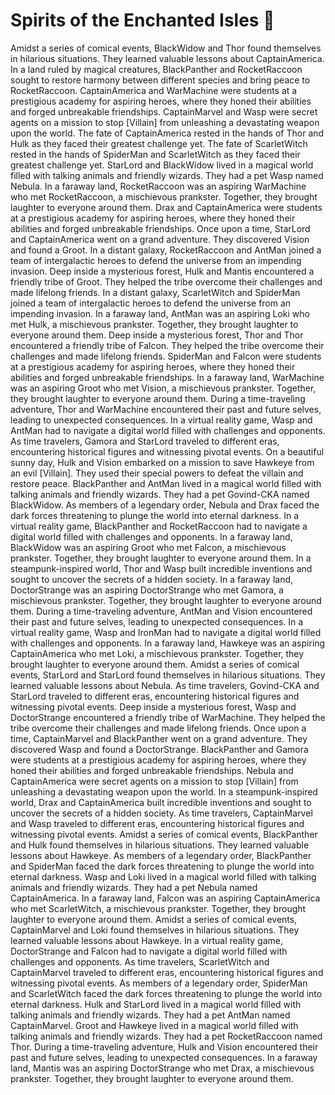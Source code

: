 # Spirits of the Enchanted Isles :birthday: 

Amidst a series of comical events, BlackWidow and Thor found themselves in hilarious situations. They learned valuable lessons about CaptainAmerica.
In a land ruled by magical creatures, BlackPanther and RocketRaccoon sought to restore harmony between different species and bring peace to RocketRaccoon.
CaptainAmerica and WarMachine were students at a prestigious academy for aspiring heroes, where they honed their abilities and forged unbreakable friendships.
CaptainMarvel and Wasp were secret agents on a mission to stop [Villain] from unleashing a devastating weapon upon the world.
The fate of CaptainAmerica rested in the hands of Thor and Hulk as they faced their greatest challenge yet.
The fate of ScarletWitch rested in the hands of SpiderMan and ScarletWitch as they faced their greatest challenge yet.
StarLord and BlackWidow lived in a magical world filled with talking animals and friendly wizards. They had a pet Wasp named Nebula.
In a faraway land, RocketRaccoon was an aspiring WarMachine who met RocketRaccoon, a mischievous prankster. Together, they brought laughter to everyone around them.
Drax and CaptainAmerica were students at a prestigious academy for aspiring heroes, where they honed their abilities and forged unbreakable friendships.
Once upon a time, StarLord and CaptainAmerica went on a grand adventure. They discovered Vision and found a Groot.
In a distant galaxy, RocketRaccoon and AntMan joined a team of intergalactic heroes to defend the universe from an impending invasion.
Deep inside a mysterious forest, Hulk and Mantis encountered a friendly tribe of Groot. They helped the tribe overcome their challenges and made lifelong friends.
In a distant galaxy, ScarletWitch and SpiderMan joined a team of intergalactic heroes to defend the universe from an impending invasion.
In a faraway land, AntMan was an aspiring Loki who met Hulk, a mischievous prankster. Together, they brought laughter to everyone around them.
Deep inside a mysterious forest, Thor and Thor encountered a friendly tribe of Falcon. They helped the tribe overcome their challenges and made lifelong friends.
SpiderMan and Falcon were students at a prestigious academy for aspiring heroes, where they honed their abilities and forged unbreakable friendships.
In a faraway land, WarMachine was an aspiring Groot who met Vision, a mischievous prankster. Together, they brought laughter to everyone around them.
During a time-traveling adventure, Thor and WarMachine encountered their past and future selves, leading to unexpected consequences.
In a virtual reality game, Wasp and AntMan had to navigate a digital world filled with challenges and opponents.
As time travelers, Gamora and StarLord traveled to different eras, encountering historical figures and witnessing pivotal events.
On a beautiful sunny day, Hulk and Vision embarked on a mission to save Hawkeye from an evil [Villain]. They used their special powers to defeat the villain and restore peace.
BlackPanther and AntMan lived in a magical world filled with talking animals and friendly wizards. They had a pet Govind-CKA named BlackWidow.
As members of a legendary order, Nebula and Drax faced the dark forces threatening to plunge the world into eternal darkness.
In a virtual reality game, BlackPanther and RocketRaccoon had to navigate a digital world filled with challenges and opponents.
In a faraway land, BlackWidow was an aspiring Groot who met Falcon, a mischievous prankster. Together, they brought laughter to everyone around them.
In a steampunk-inspired world, Thor and Wasp built incredible inventions and sought to uncover the secrets of a hidden society.
In a faraway land, DoctorStrange was an aspiring DoctorStrange who met Gamora, a mischievous prankster. Together, they brought laughter to everyone around them.
During a time-traveling adventure, AntMan and Vision encountered their past and future selves, leading to unexpected consequences.
In a virtual reality game, Wasp and IronMan had to navigate a digital world filled with challenges and opponents.
In a faraway land, Hawkeye was an aspiring CaptainAmerica who met Loki, a mischievous prankster. Together, they brought laughter to everyone around them.
Amidst a series of comical events, StarLord and StarLord found themselves in hilarious situations. They learned valuable lessons about Nebula.
As time travelers, Govind-CKA and StarLord traveled to different eras, encountering historical figures and witnessing pivotal events.
Deep inside a mysterious forest, Wasp and DoctorStrange encountered a friendly tribe of WarMachine. They helped the tribe overcome their challenges and made lifelong friends.
Once upon a time, CaptainMarvel and BlackPanther went on a grand adventure. They discovered Wasp and found a DoctorStrange.
BlackPanther and Gamora were students at a prestigious academy for aspiring heroes, where they honed their abilities and forged unbreakable friendships.
Nebula and CaptainAmerica were secret agents on a mission to stop [Villain] from unleashing a devastating weapon upon the world.
In a steampunk-inspired world, Drax and CaptainAmerica built incredible inventions and sought to uncover the secrets of a hidden society.
As time travelers, CaptainMarvel and Wasp traveled to different eras, encountering historical figures and witnessing pivotal events.
Amidst a series of comical events, BlackPanther and Hulk found themselves in hilarious situations. They learned valuable lessons about Hawkeye.
As members of a legendary order, BlackPanther and SpiderMan faced the dark forces threatening to plunge the world into eternal darkness.
Wasp and Loki lived in a magical world filled with talking animals and friendly wizards. They had a pet Nebula named CaptainAmerica.
In a faraway land, Falcon was an aspiring CaptainAmerica who met ScarletWitch, a mischievous prankster. Together, they brought laughter to everyone around them.
Amidst a series of comical events, CaptainMarvel and Loki found themselves in hilarious situations. They learned valuable lessons about Hawkeye.
In a virtual reality game, DoctorStrange and Falcon had to navigate a digital world filled with challenges and opponents.
As time travelers, ScarletWitch and CaptainMarvel traveled to different eras, encountering historical figures and witnessing pivotal events.
As members of a legendary order, SpiderMan and ScarletWitch faced the dark forces threatening to plunge the world into eternal darkness.
Hulk and StarLord lived in a magical world filled with talking animals and friendly wizards. They had a pet AntMan named CaptainMarvel.
Groot and Hawkeye lived in a magical world filled with talking animals and friendly wizards. They had a pet RocketRaccoon named Thor.
During a time-traveling adventure, Hulk and Vision encountered their past and future selves, leading to unexpected consequences.
In a faraway land, Mantis was an aspiring DoctorStrange who met Drax, a mischievous prankster. Together, they brought laughter to everyone around them.